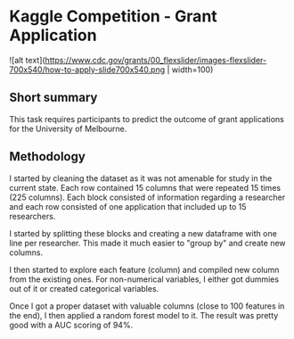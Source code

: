 # Kaggle Competition - Grant Application

![alt text](https://www.cdc.gov/grants/00_flexslider/images-flexslider-700x540/how-to-apply-slide700x540.png | width=100)

## Short summary

This task requires participants to predict the outcome of grant applications for the University of Melbourne.

## Methodology

I started by cleaning the dataset as it was not amenable for study in the current state. Each row contained 15 columns that were repeated 15 times (225 columns). Each block consisted of information regarding a researcher and each row consisted of one application that included up to 15 researchers.

I started by splitting these blocks and creating a new dataframe with one line per researcher. This made it much easier to  "group by" and create new columns.

I then started to explore each feature (column) and compiled new column from the existing ones. For non-numerical variables, I either got dummies out of it or created categorical variables.

Once I got a proper dataset with valuable columns (close to 100 features in the end), I then applied a random forest model to it. The result was pretty good with a AUC scoring of 94%.


